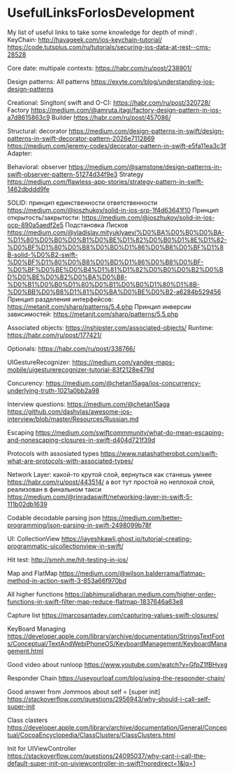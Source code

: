 # UsefulLinksForIosDevelopment
My list of useful links to take some knowledge for depth of mind!
.
KeyChain:
 http://hayageek.com/ios-keychain-tutorial/
https://code.tutsplus.com/ru/tutorials/securing-ios-data-at-rest--cms-28528

Core date: 
multipale contexts: https://habr.com/ru/post/238901/

Design patterns:
All patterns https://exyte.com/blog/understanding-ios-design-patterns

Creational:
Singlton( swift and O-C): https://habr.com/ru/post/320728/
Factory https://medium.com/@amruta.itagi/factory-design-pattern-in-ios-a7d8615863c9
Builder https://habr.com/ru/post/457086/


Structural: decorator https://medium.com/design-patterns-in-swift/design-patterns-in-swift-decorator-pattern-2026e7112869
https://medium.com/jeremy-codes/decorator-pattern-in-swift-e5fa11ea3c3f
Adapter: 




Behavioral: observer https://medium.com/@samstone/design-patterns-in-swift-observer-pattern-51274d34f9e3
Strategy https://medium.com/flawless-app-stories/strategy-pattern-in-swift-1462dbddd9fe

SOLID: принцип единственности ответственности 
https://medium.com/@ioszhukov/solid-in-ios-srp-1f4d63641f10
Принцип открытость/закрытости: https://medium.com/@ioszhukov/solid-in-ios-ocp-890a5aedf2e5
Подстановка Лисков https://medium.com/@vladislav.mityuklyaev/%D0%BA%D0%B0%D0%BA-%D1%80%D0%B0%D0%B1%D0%BE%D1%82%D0%B0%D1%8E%D1%82-%D0%BF%D1%80%D0%B8%D0%BD%D1%86%D0%B8%D0%BF%D1%8B-solid-%D0%B2-swift-%D0%BF%D1%80%D0%B8%D0%BD%D1%86%D0%B8%D0%BF-%D0%BF%D0%BE%D0%B4%D1%81%D1%82%D0%B0%D0%B2%D0%BD%D0%BE%D0%B2%D0%BA%D0%B8-%D0%B1%D0%B0%D1%80%D0%B1%D0%B0%D1%80%D1%8B-%D0%BB%D0%B8%D1%81%D0%BA%D0%BE%D0%B2-a6284b529456
Принцип разделения интерфейсов: 
https://metanit.com/sharp/patterns/5.4.php
Принцип инверсии зависимостей: 
https://metanit.com/sharp/patterns/5.5.php





Associated objects: https://nshipster.com/associated-objects/
 Runtime: https://habr.com/ru/post/177421/

Optionals: https://habr.com/ru/post/338766/

UIGestureRecognizer: https://medium.com/yandex-maps-mobile/uigesturerecognizer-tutorial-83f2128e479d


Concurency: https://medium.com/@chetan15aga/ios-concurrency-underlying-truth-1021a0bb2a98

Interview questions: https://medium.com/@chetan15aga
https://github.com/dashvlas/awesome-ios-interview/blob/master/Resources/Russian.md

Escaping https://medium.com/swiftcommmunity/what-do-mean-escaping-and-nonescaping-closures-in-swift-d404d721f39d

Protocols with assosiated types https://www.natashatherobot.com/swift-what-are-protocols-with-associated-types/

Network Layer: какой-то крутой слой, вернуться как станешь умнее https://habr.com/ru/post/443514/
а вот тут простой но неплохой слой, реализован в финальном такси https://medium.com/@rinradaswift/networking-layer-in-swift-5-111b02db1639


Codable decodable parsing json  https://medium.com/better-programming/json-parsing-in-swift-2498099b78f

UI:
CollectionView https://jayeshkawli.ghost.io/tutorial-creating-programmatic-uicollectionview-in-swift/ 

Hit test: http://smnh.me/hit-testing-in-ios/

Map and FlatMap https://medium.com/@wilson.balderrama/flatmap-method-in-action-swift-3-853a66f970bd

All higher functions https://abhimuralidharan.medium.com/higher-order-functions-in-swift-filter-map-reduce-flatmap-1837646a63e8


Capture list https://marcosantadev.com/capturing-values-swift-closures/

KeyBoard Managing https://developer.apple.com/library/archive/documentation/StringsTextFonts/Conceptual/TextAndWebiPhoneOS/KeyboardManagement/KeyboardManagement.html

Good video about runloop https://www.youtube.com/watch?v=GfpZ1fBHvxg

Responder Chain https://useyourloaf.com/blog/using-the-responder-chain/

Good answer from Jommoos about self = [super init] https://stackoverflow.com/questions/2956943/why-should-i-call-self-super-init

Class clasters https://developer.apple.com/library/archive/documentation/General/Conceptual/CocoaEncyclopedia/ClassClusters/ClassClusters.html 

Init for UIViewController https://stackoverflow.com/questions/24095037/why-cant-i-call-the-default-super-init-on-uiviewcontroller-in-swift?noredirect=1&lq=1
